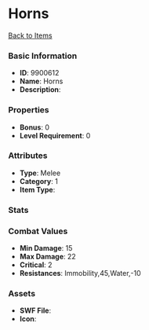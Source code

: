 # Horns



[Back to Items](../items.md)

### Basic Information

- **ID**: 9900612
- **Name**: Horns
- **Description**: 

### Properties

- **Bonus**: 0
- **Level Requirement**: 0

### Attributes

- **Type**: Melee
- **Category**: 1
- **Item Type**: 

### Stats


### Combat Values

- **Min Damage**: 15
- **Max Damage**: 22
- **Critical**: 2
- **Resistances**: Immobility,45,Water,-10

### Assets

- **SWF File**: 
- **Icon**: 

